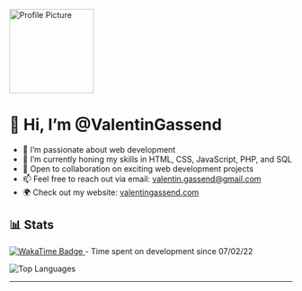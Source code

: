 
<p align="left">
  <img src="https://avatars.githubusercontent.com/u/80779186?v=4" alt="Profile Picture" width="150" />
</p>
<h1 align="left">👋 Hi, I’m @ValentinGassend</h1>


<ul>
  <li>👀 I’m passionate about web development</li>
  <li>🌱 I’m currently honing my skills in HTML, CSS, JavaScript, PHP, and SQL</li>
  <li>💼 Open to collaboration on exciting web development projects</li>
  <li>📫 Feel free to reach out via email: <a href="mailto:valentin.gassend@gmail.com">valentin.gassend@gmail.com</a></li>
  <li>🌍 Check out my website: <a href="https://www.valentingassend.com/" target="_blank">valentingassend.com</a></li>
</ul>

<h2>📊 Stats</h2>

<p>
  <a href="https://wakatime.com/@e2dd042b-3e3f-4d6e-a74e-9f80ac082764">
    <img src="https://wakatime.com/badge/user/e2dd042b-3e3f-4d6e-a74e-9f80ac082764.svg" alt="WakaTime Badge"/>
  </a>
   - Time spent on development since 07/02/22
</p>

<p align="left">
  <img src="https://github-readme-stats.vercel.app/api/top-langs/?username=ValentinGassend&layout=compact&theme=vision-friendly-dark" alt="Top Languages"/>
</p>

---
